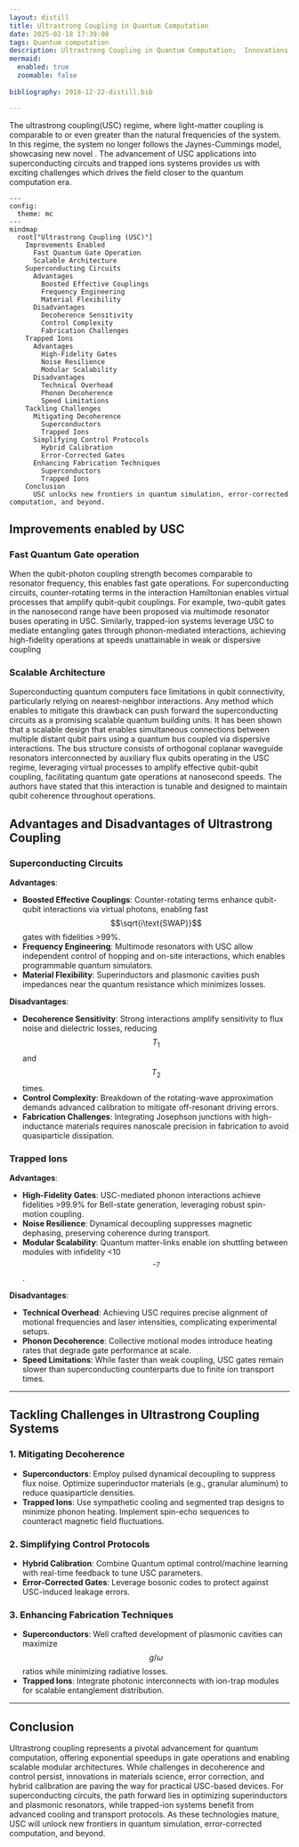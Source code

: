 ```yaml
---
layout: distill
title: Ultrastrong Coupling in Quantum Computation
date: 2025-02-18 17:39:00
tags: Quantum computation
description: Ultrastrong Coupling in Quantum Computation;  Innovations, Challenges, and Pathways Forward
mermaid:
  enabled: true
  zoomable: false
  
bibliography: 2018-12-22-distill.bib

---
```


The ultrastrong coupling(USC) regime, where light-matter coupling is comparable to or even greater than the natural frequencies of the system. In this regime, the system no longer follows the Jaynes-Cummings model, showcasing new novel . The advancement of USC applications into superconducting circuits and trapped ions systems provides us with exciting challenges which drives the field closer to the quantum computation era.

```mermaid
---
config:
  theme: mc
---
mindmap
  root["Ultrastrong Coupling (USC)"]
    Improvements Enabled
      Fast Quantum Gate Operation
      Scalable Architecture
    Superconducting Circuits
      Advantages
        Boosted Effective Couplings
        Frequency Engineering
        Material Flexibility
      Disadvantages
        Decoherence Sensitivity
        Control Complexity
        Fabrication Challenges
    Trapped Ions
      Advantages
        High-Fidelity Gates
        Noise Resilience
        Modular Scalability
      Disadvantages
        Technical Overhead
        Phonon Decoherence
        Speed Limitations
    Tackling Challenges
      Mitigating Decoherence
        Superconductors
        Trapped Ions
      Simplifying Control Protocols
        Hybrid Calibration
        Error-Corrected Gates
      Enhancing Fabrication Techniques
        Superconductors
        Trapped Ions
    Conclusion
      USC unlocks new frontiers in quantum simulation, error-corrected computation, and beyond.
```

## Improvements enabled by USC


### Fast Quantum Gate operation

When the qubit-photon coupling strength becomes comparable to resonator frequency, this enables fast gate operations. For superconducting circuits, counter-rotating terms in the interaction Hamiltonian enables virtual processes that amplify qubit-qubit couplings. For example, two-qubit gates in the nanosecond range have been proposed via multimode resonator buses operating in USC. Similarly, trapped-ion systems leverage USC to mediate entangling gates through phonon-mediated interactions, achieving high-fidelity operations at speeds unattainable in weak or dispersive coupling

### Scalable Architecture 
Superconducting quantum computers face limitations in qubit connectivity, particularly relying on nearest-neighbor interactions. Any method which enables to mitigate this drawback can push forward the superconducting circuits as a promising scalable quantum building units. It has been shown that a scalable design that enables simultaneous connections between multiple distant qubit pairs using a quantum bus coupled via dispersive interactions. The bus structure consists of orthogonal coplanar waveguide resonators interconnected by auxiliary flux qubits operating in the USC regime, leveraging virtual processes to amplify effective qubit-qubit coupling, facilitating quantum gate operations at nanosecond speeds. The authors have stated that this interaction is tunable and designed to maintain qubit coherence throughout operations.


## Advantages and Disadvantages of Ultrastrong Coupling

### **Superconducting Circuits**
**Advantages**: 
- **Boosted Effective Couplings**: Counter-rotating terms enhance qubit-qubit interactions via virtual photons, enabling fast $$\sqrt{i\text{SWAP}}$$ gates with fidelities >99%.  
- **Frequency Engineering**: Multimode resonators with USC allow independent control of hopping and on-site interactions, which enables programmable quantum simulators.
- **Material Flexibility**: Superinductors and plasmonic cavities push impedances near the quantum resistance which minimizes losses.

**Disadvantages**:  
- **Decoherence Sensitivity**: Strong interactions amplify sensitivity to flux noise and dielectric losses, reducing $$T_1$$ and $$T_2$$ times.  
- **Control Complexity**: Breakdown of the rotating-wave approximation demands advanced calibration to mitigate off-resonant driving errors.  
- **Fabrication Challenges**: Integrating Josephson junctions with high-inductance materials requires nanoscale precision in fabrication to avoid quasiparticle dissipation.  

### **Trapped Ions**  
**Advantages**:  
- **High-Fidelity Gates**: USC-mediated phonon interactions achieve fidelities >99.9% for Bell-state generation, leveraging robust spin-motion coupling.  
- **Noise Resilience**: Dynamical decoupling suppresses magnetic dephasing, preserving coherence during transport.  
- **Modular Scalability**: Quantum matter-links enable ion shuttling between modules with infidelity <10$$^{-7}$$.  

**Disadvantages**:  
- **Technical Overhead**: Achieving USC requires precise alignment of motional frequencies and laser intensities, complicating experimental setups.  
- **Phonon Decoherence**: Collective motional modes introduce heating rates that degrade gate performance at scale.  
- **Speed Limitations**: While faster than weak coupling, USC gates remain slower than superconducting counterparts due to finite ion transport times.  

---

## Tackling Challenges in Ultrastrong Coupling Systems  

### **1. Mitigating Decoherence**  
- **Superconductors**: Employ pulsed dynamical decoupling to suppress flux noise. Optimize superinductor materials (e.g., granular aluminum) to reduce quasiparticle densities.  
- **Trapped Ions**: Use sympathetic cooling and segmented trap designs to minimize phonon heating. Implement spin-echo sequences to counteract magnetic field fluctuations.
  

### **2. Simplifying Control Protocols**  
- **Hybrid Calibration**: Combine Quantum optimal control/machine learning with real-time feedback to tune USC parameters.  
- **Error-Corrected Gates**: Leverage bosonic codes to protect against USC-induced leakage errors.  

### **3. Enhancing Fabrication Techniques**  
- **Superconductors**: Well crafted development of  plasmonic cavities can maximize $$g/\omega$$ ratios while minimizing radiative losses.  
- **Trapped Ions**: Integrate photonic interconnects with ion-trap modules for scalable entanglement distribution.  

---

## Conclusion  

Ultrastrong coupling represents a pivotal advancement for quantum computation, offering exponential speedups in gate operations and enabling scalable modular architectures. While challenges in decoherence and control persist, innovations in materials science, error correction, and hybrid calibration are paving the way for practical USC-based devices. For superconducting circuits, the path forward lies in optimizing superinductors and plasmonic resonators, while trapped-ion systems benefit from advanced cooling and transport protocols. As these technologies mature, USC will unlock new frontiers in quantum simulation, error-corrected computation, and beyond.  




